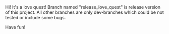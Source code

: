 Hi! It's a love quest! 
Branch named "release_love_quest" is release version of this project. 
All other branches are only dev-branches which could be not tested or include some bugs.

Have fun!

